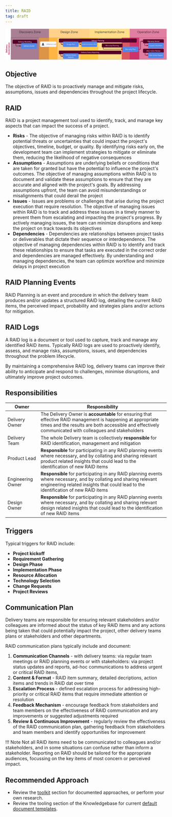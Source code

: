 ```yaml
---
title: RAID
tag: draft
---
```


![RAID](../delivery-governance.png)

## Objective
The objective of RAID is to proactively manage and mitigate risks, assumptions, issues and dependencies throughout the project lifecycle.


## RAID
RAID is a project management tool used to identify, track, and manage key aspects that can impact the success of a project. 

- **Risks** - The objective of managing risks within RAID is to identify potential threats or uncertainties that could impact the project's objectives, timeline, budget, or quality. By identifying risks early on, the development team can implement strategies to mitigate or eliminate them, reducing the likelihood of negative consequences
- **Assumptions** - Assumptions are underlying beliefs or conditions that are taken for granted but have the potential to influence the project's outcomes. The objective of managing assumptions within RAID is to document and validate these assumptions to ensure that they are accurate and aligned with the project's goals. By addressing assumptions upfront, the team can avoid misunderstandings or misalignments that could derail the project
- **Issues** - Issues are problems or challenges that arise during the project execution that require resolution. The objective of managing issues within RAID is to track and address these issues in a timely manner to prevent them from escalating and impacting the project's progress. By actively managing issues, the team can minimize disruptions and keep the project on track towards its objectives
- **Dependencies** - Dependencies are relationships between project tasks or deliverables that dictate their sequence or interdependence. The objective of managing dependencies within RAID is to identify and track these relationships to ensure that tasks are executed in the correct order and dependencies are managed effectively. By understanding and managing dependencies, the team can optimize workflow and minimize delays in project execution

## RAID Planning Events

RAID Planning is an event and procedure in which the delivery team produces and/or updates a structured RAID log, detailing the current RAID items, the perceived impact, probability and strategies plans and/or actions for mitigation.

## RAID Logs

A RAID log is a document or tool used to capture, track and manage any identified RAID items. Typically RAID logs are used to proactively identify, assess, and manage risks, assumptions, issues, and dependencies throughout the problem lifecycle. 

By maintaining a comprehensive RAID log, delivery teams can improve their ability to anticipate and respond to challenges, minimise disruptions, and ultimately improve project outcomes.



## Responsibilities

| Owner                 | Responsibility |
|---|---|
| Delivery Owner        | The Delivery Owner is **accountable** for ensuring that effective RAID management is happening at appropriate times and the results are both accessible and effectively communicated with colleagues and stakeholders |
| Delivery Team         | The whole Delivery team is collectively **responsible** for RAID identification, management and mitigation |
| Product Lead          | **Responsible** for participating in any RAID planning events where necessary, and by collating and sharing relevant product related insights that could lead to the identification of new RAID items |
| Engineering Owner     | **Responsible** for participating in any RAID planning events where necessary, and by collating and sharing relevant engineering related insights that could lead to the identification of new RAID items |
| Design Owner          | **Responsible** for participating in any RAID planning events where necessary, and by collating and sharing relevant design related insights that could lead to the identification of new RAID items |

## Triggers
Typical triggers for RAID include:

- **Project kickoff**
- **Requirement Gathering**
- **Design Phase** 
- **Implementation Phase** 
- **Resource Allocation**
- **Technology Selection** 
- **Change Requests** 
- **Project Reviews** 


## Communication Plan

Delivery teams are responsible for ensuring relevant stakeholders and/or colleagues are informed about the status of key RAID items and any actions being taken that could potentially impact the project, other delivery teams plans or stakeholders and other departments.

RAID communication plans typically include and document:

1. **Communication Channels** - with delivery teams: via regular team meetings or RAID planning events or with stakeholders: via project status updates and reports, ad-hoc communications to address urgent or critical RAID items, 
2. **Content & Format** - RAID item summary, detailed decriptions, action items and trends in RAID dat over time
3. **Escalation Process** - defined escalation process for addressing high-priority or critical RAID items that require immediate attention or resolution 
4. **Feedback Mechanism** - encourage feedback from stakeholders and team members on the effectiveness of RAID communication and any improvements or suggested adjustments required
5. **Review & Continuous Improvement** - regularly review the effectiveness of the RAID communication plan, gathering feedback from stakeholders and team members and identify opportunities for improvement

!!! Note
    Not all RAID items need to be communicated to colleagues and/or stakeholders, and in some situations can confuse rather than inform a stakeholder. Reporting on RAID should be tailored for the appropriate audiences, focussing on the key items of most concern or perceived impact.


## Recommended Approach

- Review the [toolkit](/Ways-of-Working/Toolkit) section for documented approaches, or perform your own research.
- Review the tooling section of the Knowledgebase for current [default document templates](https://knowledgebase.platformdev.amdigital.co.uk/Tools-and-Providers/AMPFlow-Governance/).
